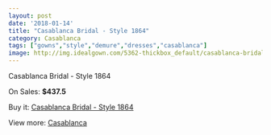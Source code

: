 ```yaml
---
layout: post
date: '2018-01-14'
title: "Casablanca Bridal - Style 1864"
category: Casablanca
tags: ["gowns","style","demure","dresses","casablanca"]
image: http://img.idealgown.com/5362-thickbox_default/casablanca-bridal-style-1864.jpg
---
```

Casablanca Bridal - Style 1864

On Sales: **$437.5**
<a href="https://www.idealgown.com/en/casablanca/2370-casablanca-bridal-style-1864.html"><amp-img layout="responsive" width="600" height="600" src="//img.idealgown.com/5362-thickbox_default/casablanca-bridal-style-1864.jpg" alt="Casablanca Bridal - Style 1864 0" /></a>
<a href="https://www.idealgown.com/en/casablanca/2370-casablanca-bridal-style-1864.html"><amp-img layout="responsive" width="600" height="600" src="//img.idealgown.com/5364-thickbox_default/casablanca-bridal-style-1864.jpg" alt="Casablanca Bridal - Style 1864 1" /></a>
<a href="https://www.idealgown.com/en/casablanca/2370-casablanca-bridal-style-1864.html"><amp-img layout="responsive" width="600" height="600" src="//img.idealgown.com/5363-thickbox_default/casablanca-bridal-style-1864.jpg" alt="Casablanca Bridal - Style 1864 2" /></a>

Buy it: [Casablanca Bridal - Style 1864](https://www.idealgown.com/en/casablanca/2370-casablanca-bridal-style-1864.html "Casablanca Bridal - Style 1864")

View more: [Casablanca](https://www.idealgown.com/en/31-casablanca "Casablanca")
